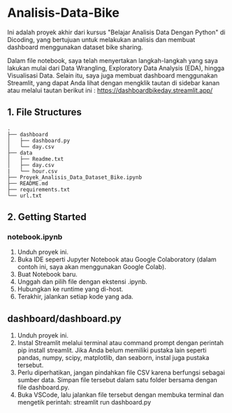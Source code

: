 # Analisis-Data-Bike

Ini adalah proyek akhir dari kursus "Belajar Analisis Data Dengan Python" di Dicoding, yang bertujuan untuk melakukan analisis dan membuat dashboard menggunakan dataset bike sharing.

Dalam file notebook, saya telah menyertakan langkah-langkah yang saya lakukan mulai dari Data Wrangling, Exploratory Data Analysis (EDA), hingga Visualisasi Data. Selain itu, saya juga membuat dashboard menggunakan Streamlit, yang dapat Anda lihat dengan mengklik tautan di sidebar kanan atau melalui tautan berikut ini : https://dashboardbikeday.streamlit.app/

## 1. File Structures
```
.
├── dashboard
│   ├── dashboard.py
│   └── day.csv
├── data
│   ├── Readme.txt
│   ├── day.csv
|   └── hour.csv
├── Proyek_Analisis_Data_Dataset_Bike.ipynb
├── README.md
├── requirements.txt
└── url.txt
```

## 2. Getting Started
### notebook.ipynb
1. Unduh proyek ini.
2. Buka IDE seperti Jupyter Notebook atau Google Colaboratory (dalam contoh ini, saya akan menggunakan Google Colab).
3. Buat Notebook baru.
4. Unggah dan pilih file dengan ekstensi .ipynb.
5. Hubungkan ke runtime yang di-host.
6. Terakhir, jalankan setiap kode yang ada.

## dashboard/dashboard.py
1. Unduh proyek ini.
2. Instal Streamlit melalui terminal atau command prompt dengan perintah pip install streamlit. Jika Anda belum memiliki pustaka lain seperti pandas, numpy, scipy, matplotlib, dan seaborn, instal juga pustaka tersebut.
3. Perlu diperhatikan, jangan pindahkan file CSV karena berfungsi sebagai sumber data. Simpan file tersebut dalam satu folder bersama dengan file dashboard.py.
4. Buka VSCode, lalu jalankan file tersebut dengan membuka terminal dan mengetik perintah: streamlit run dashboard.py



